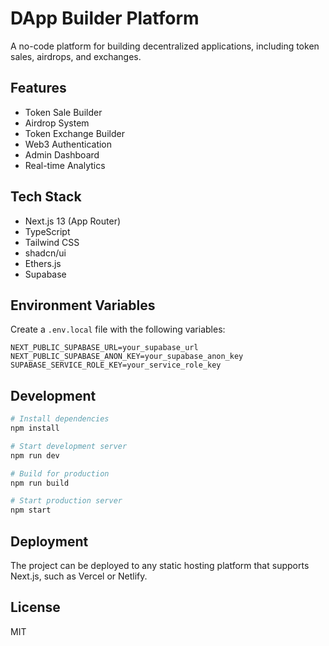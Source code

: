 # DApp Builder Platform

A no-code platform for building decentralized applications, including token sales, airdrops, and exchanges.

## Features

- Token Sale Builder
- Airdrop System
- Token Exchange Builder
- Web3 Authentication
- Admin Dashboard
- Real-time Analytics

## Tech Stack

- Next.js 13 (App Router)
- TypeScript
- Tailwind CSS
- shadcn/ui
- Ethers.js
- Supabase

## Environment Variables

Create a `.env.local` file with the following variables:

```env
NEXT_PUBLIC_SUPABASE_URL=your_supabase_url
NEXT_PUBLIC_SUPABASE_ANON_KEY=your_supabase_anon_key
SUPABASE_SERVICE_ROLE_KEY=your_service_role_key
```

## Development

```bash
# Install dependencies
npm install

# Start development server
npm run dev

# Build for production
npm run build

# Start production server
npm start
```

## Deployment

The project can be deployed to any static hosting platform that supports Next.js, such as Vercel or Netlify.

## License

MIT